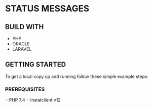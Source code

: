 # STATUS MESSAGES

## BUILD WITH 
- PHP
- ORACLE
- LARAVEL

## GETTING STARTED
To get a local copy up and running follow these simple example steps:

### PREREQUISITES 
--PHP 7.4
--Instatclient v12
